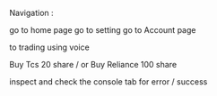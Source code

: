 Navigation :

go to home page 
go to setting
go to Account page 

to trading using voice 

Buy Tcs 20 share / or Buy Reliance 100  share 


inspect and check the console tab for error / success 
